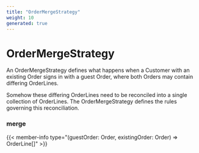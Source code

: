 ```yaml
---
title: "OrderMergeStrategy"
weight: 10
generated: true
---
```

<!-- This file was generated from the Vendure TypeScript source. Do not modify. Instead, re-run "generate-docs" -->


# OrderMergeStrategy

An OrderMergeStrategy defines what happens when a Customer with an existing Ordersigns in with a guest Order, where both Orders may contain differing OrderLines.Somehow these differing OrderLines need to be reconciled into a single collectionof OrderLines. The OrderMergeStrategy defines the rules governing this reconciliation.

### merge

{{< member-info type="(guestOrder: Order, existingOrder: Order) => OrderLine[]" >}}



